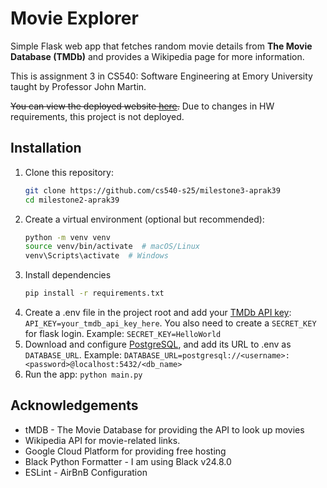 # Movie Explorer

Simple Flask web app that fetches random movie details from **The Movie Database (TMDb)** and provides a Wikipedia page for more information.

This is assignment 3 in CS540: Software Engineering at Emory University taught by Professor John Martin.

~~You can view the deployed website [here](https://milestone2-aprak39-909886654275.us-east1.run.app/).~~
Due to changes in HW requirements, this project is not deployed.

## Installation

1. Clone this repository:
   ```bash
   git clone https://github.com/cs540-s25/milestone3-aprak39
   cd milestone2-aprak39
   ```
2. Create a virtual environment (optional but recommended):
    ```bash
    python -m venv venv
    source venv/bin/activate  # macOS/Linux
    venv\Scripts\activate  # Windows
    ```
3. Install dependencies
    ```bash
    pip install -r requirements.txt
    ```
4. Create a .env file in the project root and add your [TMDb API key](https://developer.themoviedb.org/docs/getting-started):
```API_KEY=your_tmdb_api_key_here```. You also need to create a `SECRET_KEY` for flask login. Example: `SECRET_KEY=HelloWorld`
5. Download and configure [PostgreSQL](https://www.postgresql.org/), and add its URL to .env as `DATABASE_URL`. Example: `DATABASE_URL=postgresql://<username>:<password>@localhost:5432/<db_name>`
6. Run the app: `python main.py`

## Acknowledgements
- tMDB - The Movie Database for providing the API to look up movies
- Wikipedia API for movie-related links.
- Google Cloud Platform for providing free hosting
- Black Python Formatter - I am using Black v24.8.0
- ESLint - AirBnB Configuration